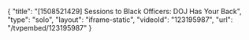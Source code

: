 {
    "title": "[1508521429] Sessions to Black Officers: DOJ Has Your Back",
    "type": "solo",
    "layout": "iframe-static",
    "videoId": "123195987",
    "url": "\/tvpembed\/123195987"
}